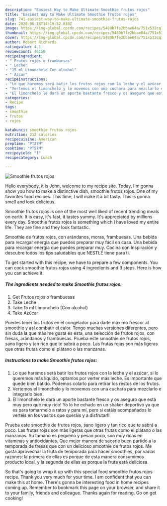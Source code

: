 ```yaml
---
description: "Easiest Way to Make Ultimate Smoothie frutos rojos"
title: "Easiest Way to Make Ultimate Smoothie frutos rojos"
slug: 741-easiest-way-to-make-ultimate-smoothie-frutos-rojos
date: 2020-06-18T14:19:52.030Z
image: https://img-global.cpcdn.com/recipes/5480b7fe2bbae04a/751x532cq70/smoothie-frutos-rojos-foto-principal.jpg
thumbnail: https://img-global.cpcdn.com/recipes/5480b7fe2bbae04a/751x532cq70/smoothie-frutos-rojos-foto-principal.jpg
cover: https://img-global.cpcdn.com/recipes/5480b7fe2bbae04a/751x532cq70/smoothie-frutos-rojos-foto-principal.jpg
author: Robert Richards
ratingvalue: 4.1
reviewcount: 46150
recipeingredient:
- " Frutos rojos o frambuesas"
- " Leche"
- "15 ml Limonchelo Con alcohol"
- " Azcar"
recipeinstructions:
- "Lo que haremos será batir los frutos rojos con la leche y el azúcar, si lo queremos más líquido, optamos por verter más leche. Es importante que quede bien batido. Podemos colarlo para retirar los restos de los frutos."
- "Vertemos el limonchelo y lo movemos con una cuchara para mezclarlo e integrarlo bien."
- "El limonchelo le dará un aporte bastante fresco y os aseguro que está muy pero que muy rico! Yo lo he echado en un shaker deportivo ya que es para tomarmelo a ratos y para mí, pero si estáis acompañados lo verteis en los vasitos que queráis y a disfrutar!!"
categories:
- Recipe
tags:
- smoothie
- frutos
- rojos

katakunci: smoothie frutos rojos 
nutrition: 212 calories
recipecuisine: American
preptime: "PT27M"
cooktime: "PT57M"
recipeyield: "1"
recipecategory: Lunch

---
```



![Smoothie frutos rojos](https://img-global.cpcdn.com/recipes/5480b7fe2bbae04a/751x532cq70/smoothie-frutos-rojos-foto-principal.jpg)

Hello everybody, it is John, welcome to my recipe site. Today, I'm gonna show you how to make a distinctive dish, smoothie frutos rojos. One of my favorites food recipes. This time, I will make it a bit tasty. This is gonna smell and look delicious.

Smoothie frutos rojos is one of the most well liked of recent trending meals on earth. It is easy, it's fast, it tastes yummy. It's appreciated by millions every day. Smoothie frutos rojos is something which I have loved my entire life. They are fine and they look fantastic.

Smoothie de frutos rojos, con arándanos, moras, frambuesas. Una bebida para recargar energía que puedes preparar muy fácil en casa. Una bebida para recargar energía que puedes preparar muy. Cocina con Inspiración y descubre todos los tips saludables que NESTLÉ tiene para ti.


To get started with this recipe, we have to prepare a few components. You can cook smoothie frutos rojos using 4 ingredients and 3 steps. Here is how you can achieve it.

<!--inarticleads1-->

##### The ingredients needed to make Smoothie frutos rojos:

1. Get  Frutos rojos o frambuesas
1. Take  Leche
1. Take 15 ml Limonchelo (Con alcohol)
1. Take  Azúcar


Puedes tener los frutos en el congelador para darle máximo frescor al smoothie y así combatir el calor. Tengo muchas versiones diferentes, pero sin duda la que más me gusta es esta, una selección de frutos rojos, con fresas, arándanos y frambuesas. Prueba este smoothie de frutos rojos, sano ligero y tan rico que te sabrá a poco. Las frutas rojas son más ligeras que otras frutas como el plátano o las manzanas. 

<!--inarticleads2-->

##### Instructions to make Smoothie frutos rojos:

1. Lo que haremos será batir los frutos rojos con la leche y el azúcar, si lo queremos más líquido, optamos por verter más leche. Es importante que quede bien batido. Podemos colarlo para retirar los restos de los frutos.
1. Vertemos el limonchelo y lo movemos con una cuchara para mezclarlo e integrarlo bien.
1. El limonchelo le dará un aporte bastante fresco y os aseguro que está muy pero que muy rico! Yo lo he echado en un shaker deportivo ya que es para tomarmelo a ratos y para mí, pero si estáis acompañados lo verteis en los vasitos que queráis y a disfrutar!!


Prueba este smoothie de frutos rojos, sano ligero y tan rico que te sabrá a poco. Las frutas rojas son más ligeras que otras frutas como el plátano o las manzanas. Su tamaño es pequeño y pesan poco, son muy ricas en vitaminas y antioxidantes. Que mejor manera de sacarle buen partido a la temporada de fresas que con un delicioso smoothie de frutos rojos. Me gusta aprovechar la fruta de temporada para hacer smoothies, por varias razones: la primera de ellas es porque de esta manera consumimos producto local, y la segunda de ellas es porque la fruta está deliciosa. 

So that's going to wrap it up with this special food smoothie frutos rojos recipe. Thank you very much for your time. I am confident that you can make this at home. There's gonna be interesting food in home recipes coming up. Remember to bookmark this page on your browser, and share it to your family, friends and colleague. Thanks again for reading. Go on get cooking!
